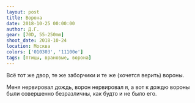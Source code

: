 ```yaml
---
layout: post
title: Ворона
date: 2018-10-25 00:00:00
author: Д.Г.
gear: [70D, 55-250mm]
shoot_date: 2018-10-24
location: Москва
colors: ['010303', '11100e']
tags: [птицы, врановые, ворона]
---
```

Всё тот же двор, те же заборчики и те же (хочется верить) вороны.

Меня нервировал дождь, ворон нервировал я, а вот к дождю вороны были совершенно безразличны, как будто и не было его.
